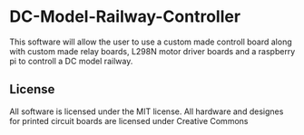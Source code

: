# DC-Model-Railway-Controller
This software will allow the user to use a custom made controll board along with custom made relay boards, L298N motor driver boards and a raspberry pi to controll a DC model railway.
## License
All software is licensed under the MIT license. All hardware and designes for printed circuit boards are licensed under Creative Commons 

